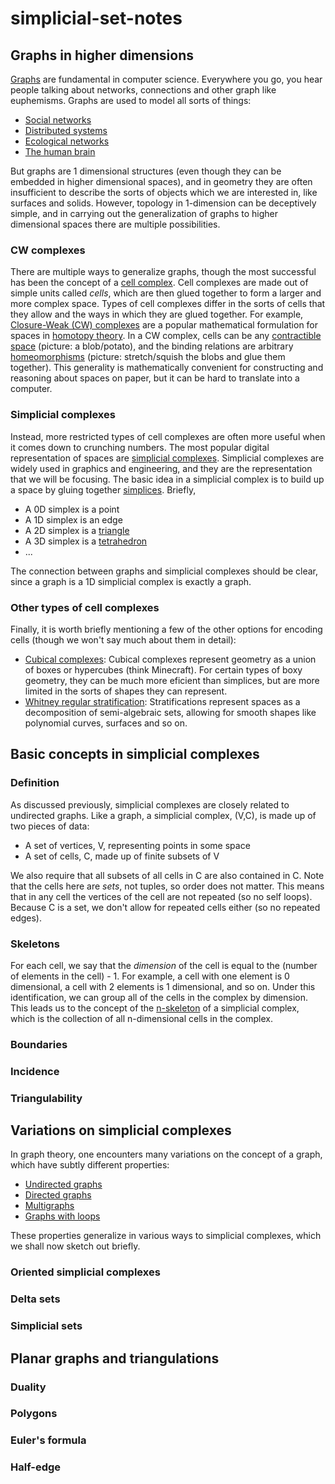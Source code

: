 simplicial-set-notes
====================

## Graphs in higher dimensions

[Graphs](http://en.wikipedia.org/wiki/Graph) are fundamental in computer science. Everywhere you go, you hear people talking about networks, connections and other graph like euphemisms.  Graphs are used to model all sorts of things:

* [Social networks](http://en.wikipedia.org/wiki/Social_network)
* [Distributed systems](http://en.wikipedia.org/wiki/Computer_network)
* [Ecological networks](http://en.wikipedia.org/wiki/Ecological_network)
* [The human brain](http://en.wikipedia.org/wiki/Neural_network)

But graphs are 1 dimensional structures (even though they can be embedded in higher dimensional spaces), and in geometry they are often insufficient to describe the sorts of objects which we are interested in, like surfaces and solids. However, topology in 1-dimension can be deceptively simple, and in carrying out the generalization of graphs to higher dimensional spaces there are multiple possibilities.

### CW complexes

There are multiple ways to generalize graphs, though the most successful has been the concept of a [cell complex](http://en.wikipedia.org/wiki/Abstract_cell_complex). Cell complexes are made out of simple units called *cells*, which are then glued together to form a larger and more complex space. Types of cell complexes differ in the sorts of cells that they allow and the ways in which they are glued together. For example, [Closure-Weak (CW) complexes](http://en.wikipedia.org/wiki/CW_complex) are a popular mathematical formulation for spaces in [homotopy theory](http://en.wikipedia.org/wiki/Homotopy). In a CW complex, cells can be any [contractible space](http://en.wikipedia.org/wiki/Contractible_space) (picture: a blob/potato), and the binding relations are arbitrary [homeomorphisms](http://en.wikipedia.org/wiki/Homeomorphism) (picture: stretch/squish the blobs and glue them together). This generality is mathematically convenient for constructing and reasoning about spaces on paper, but it can be hard to translate into a computer.

### Simplicial complexes

Instead, more restricted types of cell complexes are often more useful when it comes down to crunching numbers. The most popular digital representation of spaces are [simplicial complexes](http://en.wikipedia.org/wiki/Simplicial_complex). Simplicial complexes are widely used in graphics and engineering, and they are the representation that we will be focusing.  The basic idea in a simplicial complex is to build up a space by gluing together [simplices](http://en.wikipedia.org/wiki/Simplex). Briefly,

* A 0D simplex is a point
* A 1D simplex is an edge
* A 2D simplex is a [triangle](http://en.wikipedia.org/wiki/Triangle)
* A 3D simplex is a [tetrahedron](http://en.wikipedia.org/wiki/Tetrahedron)
* ...

The connection between graphs and simplicial complexes should be clear, since a graph is a 1D simplicial complex is exactly a graph.

### Other types of cell complexes

Finally, it is worth briefly mentioning a few of the other options for encoding cells (though we won't say much about them in detail):

* [Cubical complexes](http://inperc.com/wiki/index.php?title=Cubical_complex): Cubical complexes represent geometry as a union of boxes or hypercubes (think Minecraft).  For certain types of boxy geometry, they can be much more eficient than simplices, but are more limited in the sorts of shapes they can represent.
* [Whitney regular stratification](en.wikipedia.org/wiki/Stratification_%28mathematics%29): Stratifications represent spaces as a decomposition of semi-algebraic sets, allowing for smooth shapes like polynomial curves, surfaces and so on.


## Basic concepts in simplicial complexes

### Definition

As discussed previously, simplicial complexes are closely related to undirected graphs. Like a graph, a simplicial complex, (V,C), is made up of two pieces of data:

* A set of vertices, V, representing points in some space
* A set of cells, C, made up of finite subsets of V

We also require that all subsets of all cells in C are also contained in C. Note that the cells here are *sets*, not tuples, so order does not matter. This means that in any cell the vertices of the cell are not repeated (so no self loops). Because C is a set, we don't allow for repeated cells either (so no repeated edges).

### Skeletons

For each cell, we say that the *dimension* of the cell is equal to the (number of elements in the cell) - 1. For example, a cell with one element is 0 dimensional, a cell with 2 elements is 1 dimensional, and so on. Under this identification, we can group all of the cells in the complex by dimension. This leads us to the concept of the [n-skeleton](http://en.wikipedia.org/wiki/N-skeleton) of a simplicial complex, which is the collection of all n-dimensional cells in the complex.

### Boundaries

### Incidence

### Triangulability




## Variations on simplicial complexes

In graph theory, one encounters many variations on the concept of a graph, which have subtly different properties:

* [Undirected graphs](http://en.wikipedia.org/wiki/Graph_(mathematics)#Undirected_graph)
* [Directed graphs](http://en.wikipedia.org/wiki/Graph_(mathematics)#Directed_graph)
* [Multigraphs](http://en.wikipedia.org/wiki/Graph_(mathematics)#Multigraph)
* [Graphs with loops](en.wikipedia.org/wiki/Loop_%28graph_theory%29)

These properties generalize in various ways to simplicial complexes, which we shall now sketch out briefly.

### Oriented simplicial complexes

### Delta sets

### Simplicial sets





## Planar graphs and triangulations

### Duality

### Polygons

### Euler's formula

### Half-edge
